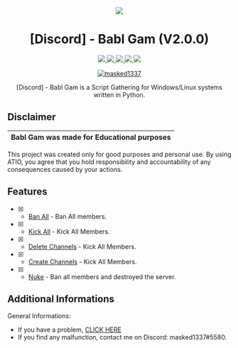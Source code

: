 <p align="center">
  <img src="https://i.discord.fr/PSS.png">
</p>

<h1 align="center">[Discord] - Babl Gam (V2.0.0)</h1>
<p align="center">
  <a href="">
    <img src="https://img.shields.io/badge/License-MIT-important">
  </a>
  <a href="https://www.python.org">
    <img src="https://img.shields.io/badge/Python-3.9-informational.svg">
  </a>
  <a href="https://github.com/AstraaDev/Discord-All-Tools-In-One">
    <img src="https://img.shields.io/badge/covarage-95%25-green">
  </a>
  <a href="https://github.com/masked1337">
    <img src="https://img.shields.io/github/repo-size/masked1337/Discord-BablGam-Nuker.svg?label=Repo%20size&style=flat-square">
  </a>
  <a href="https://github.com/masked1337">
    <img src="https://gpvc.arturio.dev/masked1337">
  </a>
    <p align="center"> <a href="https://twitter.com/devmasked1337" target="blank">
    <img src="https://img.shields.io/twitter/follow/devmasked1337?logo=twitter&style=for-the-badge" alt="masked1337"/></a>
  </a>
</p>

<p align="center">
  [Discord] - Babl Gam is a Script Gathering for Windows/Linux systems written in Python.
</p>

## Disclaimer

|Babl Gam was made for Educational purposes|
|-------------------------------------------------|
This project was created only for good purposes and personal use.
By using ATIO, you agree that you hold responsibility and accountability of any consequences caused by your actions.

## Features
- [x] - [Ban All]() - Ban All members.
- [x] - [Kick All]() - Kick All Members.
- [x] - [Delete Channels]() - Kick All Members.
- [x] - [Create Channels]() - Kick All Members.
- [x] - [Nuke]() - Ban all members and destroyed the server.



## Additional Informations
General Informations:
- If you have a problem, [CLICK HERE](https://discord.gg/t4R4jTAsBb) 
- If you find any malfunction, contact me on Discord: masked1337#5580.
